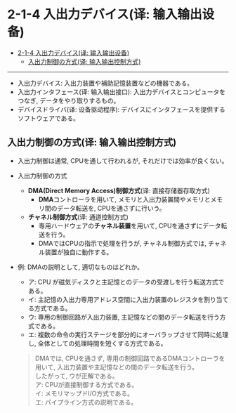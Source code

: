 # 2-1-4 入出力デバイス(译: 输入输出设备)

- [2-1-4 入出力デバイス(译: 输入输出设备)](#2-1-4-入出力デバイス译-输入输出设备)
  - [入出力制御の方式(译: 输入输出控制方式)](#入出力制御の方式译-输入输出控制方式)

---

- 入出力デバイス: 入出力装置や補助記憶装置などの機器である。
- 入出力インタフェース(译: 输入输出接口): 入出力デバイスとコンピュータをつなぎ, データをやり取りするもの。
- デバイスドライバ(译: 设备驱动程序): デバイスにインタフェースを提供するソフトウェアである。

## 入出力制御の方式(译: 输入输出控制方式)

- 入出力制御は通常, CPUを通して行われるが, それだけでは効率が良くない。
- 入出力制御の方式
  - **DMA(Direct Memory Access)制御方式**(译: 直接存储器存取方式)
    - **DMA**コントローラを用いて, メモリと入出力装置間やメモリとメモリ間のデータ転送を, CPUを通さずに行いう。
  - **チャネル制御方式**(译: 通道控制方式)
    - 専用ハードウェアの**チャネル装置**を用いて, CPUを通さずにデータ転送を行う。
    - DMAではCPUの指示で処理を行うが, チャネル制御方式では, チャネル装置が独自に動作する。
- 例: DMAの説明として, 適切なものはどれか。
  - ア: CPU が磁気ディスクと主記憶とのデータの受渡しを行う転送方式である。
  - イ: 主記憶の入出力専用アドレス空間に入出力装置のレジスタを割り当てる方式である。
  - ウ: 専用の制御回路が入出力装置, 主記憶などの間のデータ転送を行う方式である。
  - エ: 複数の命令の実行ステージを部分的にオーバラップさせて同時に処理し, 全体としての処理時間を短くする方式である。

  > DMAでは, CPUを通さず, 専用の制御回路であるDMAコントローラを用いて, 入出力装置や主記憶などの間のデータ転送を行う。  
  > したがって, ウが正解である。  
  > ア: CPUが直接制御する方式である。  
  > イ: メモリマップドI/O方式である。  
  > エ: パイプライン方式の説明である。
